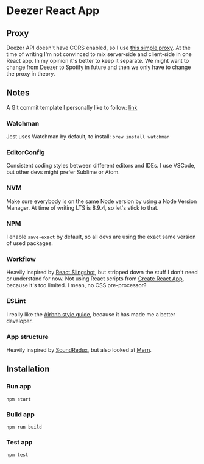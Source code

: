 # Deezer React App

## Proxy
Deezer API doesn't have CORS enabled, so I use [this simple proxy](https://github.com/koenoe/deezer-react-proxy).
At the time of writing I'm not convinced to mix server-side and client-side in one React app.
In my opinion it's better to keep it separate. We might want to change from Deezer to Spotify in future and then
we only have to change the proxy in theory.

## Notes
A Git commit template I personally like to follow: [link](https://gist.github.com/adeekshith/cd4c95a064977cdc6c50)
### Watchman
Jest uses Watchman by default, to install: `brew install watchman`
### EditorConfig
Consistent coding styles between different editors and IDEs. I use VSCode, but other devs might prefer Sublime or Atom.
### NVM
Make sure everybody is on the same Node version by using a Node Version Manager.
At time of writing LTS is 8.9.4, so let's stick to that.
### NPM
I enable `save-exact` by default, so all devs are using the exact same version of used packages.
### Workflow
Heavily inspired by [React Slingshot](https://github.com/coryhouse/react-slingshot), but stripped down the stuff I don't need or understand for now.
Not using React scripts from [Create React App](https://github.com/facebook/create-react-app),
because it's too limited. I mean, no CSS pre-processor?
### ESLint
I really like the [Airbnb style guide](https://github.com/airbnb/javascript), because it has made me a better developer.
### App structure
Heavily inspired by [SoundRedux](https://github.com/andrewngu/sound-redux), but also looked at [Mern](https://github.com/Hashnode/mern-starter).

## Installation
### Run app
```
npm start
```
### Build app
```
npm run build
```
### Test app
```
npm test
```
